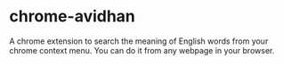 # chrome-avidhan
A chrome extension to search the meaning of English words from your chrome context menu. You can do it from any webpage in your browser.
